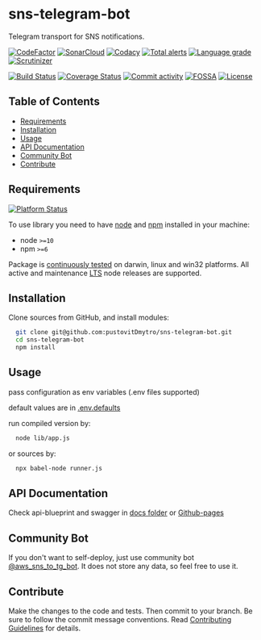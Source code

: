 # sns-telegram-bot
Telegram transport for SNS notifications.

[![CodeFactor][codefactor-badge]][codefactor-url]
[![SonarCloud][sonarcloud-badge]][sonarcloud-url]
[![Codacy][codacy-badge]][codacy-url]
[![Total alerts][lgtm-alerts-badge]][lgtm-alerts-url]
[![Language grade][lgtm-lg-badge]][lgtm-lg-url]
[![Scrutinizer][scrutinizer-badge]][scrutinizer-url]

[![Build Status][tests-badge]][tests-url]
[![Coverage Status][badge-coverage]][url-coverage]
[![Commit activity][commit-activity-badge]][github]
[![FOSSA][fossa-badge]][fossa-url]
[![License][badge-lic]][github]

## Table of Contents
  - [Requirements](#requirements)
  - [Installation](#installation)
  - [Usage](#usage)
  - [API Documentation](#api-documentation)
  - [Community Bot](#community-bot)
  - [Contribute](#contribute)

## Requirements
[![Platform Status][node-ver-test-badge]][node-ver-test-url]

To use library you need to have [node](https://nodejs.org) and [npm](https://www.npmjs.com) installed in your machine:

* node `>=10`
* npm `>=6`

Package is [continuously tested][node-ver-test-url] on darwin, linux and win32 platforms. All active and maintenance [LTS](https://nodejs.org/en/about/releases/) node releases are supported.

## Installation

Clone sources from GitHub, and install modules:

```bash
  git clone git@github.com:pustovitDmytro/sns-telegram-bot.git
  cd sns-telegram-bot
  npm install
```

## Usage

pass configuration as env variables (.env files supported)

default values are in [.env.defaults](./.env.defaults)

run compiled version by:
```bash
  node lib/app.js
```
or sources by:
```bash
  npx babel-node runner.js
```

## API Documentation

Check api-blueprint and swagger in [docs folder](./docs) or [Github-pages](https://pustovitdmytro.github.io/sns-telegram-bot/api-blueprint)

## Community Bot 

If you don't want to self-deploy, just use community bot [@aws_sns_to_tg_bot](https://telegram.me/aws_sns_to_tg_bot). It does not store any data, so feel free to use it.

## Contribute

Make the changes to the code and tests. Then commit to your branch. Be sure to follow the commit message conventions. Read [Contributing Guidelines](.github/CONTRIBUTING.md) for details.

[npm]: https://www.npmjs.com/package/sns-telegram-bot
[github]: https://github.com/pustovitDmytro/sns-telegram-bot
[coveralls]: https://coveralls.io/github/pustovitDmytro/sns-telegram-bot?branch=master
[badge-deps]: https://img.shields.io/librariesio/release/npm/sns-telegram-bot.svg
[badge-vers]: https://img.shields.io/npm/v/sns-telegram-bot.svg
[badge-lic]: https://img.shields.io/github/license/pustovitDmytro/sns-telegram-bot.svg
[badge-coverage]: https://coveralls.io/repos/github/pustovitDmytro/sns-telegram-bot/badge.svg?branch=master
[url-coverage]: https://coveralls.io/github/pustovitDmytro/sns-telegram-bot?branch=master

[snyk-badge]: https://snyk-widget.herokuapp.com/badge/npm/sns-telegram-bot/badge.svg
[snyk-url]: https://snyk.io/advisor/npm-package/sns-telegram-bot

[tests-badge]: https://img.shields.io/circleci/build/github/pustovitDmytro/sns-telegram-bot
[tests-url]: https://app.circleci.com/pipelines/github/pustovitDmytro/sns-telegram-bot

[codefactor-badge]: https://www.codefactor.io/repository/github/pustovitdmytro/sns-telegram-bot/badge
[codefactor-url]: https://www.codefactor.io/repository/github/pustovitdmytro/sns-telegram-bot

[commit-activity-badge]: https://img.shields.io/github/commit-activity/m/pustovitDmytro/sns-telegram-bot

[scrutinizer-badge]: https://scrutinizer-ci.com/g/pustovitDmytro/sns-telegram-bot/badges/quality-score.png?b=master
[scrutinizer-url]: https://scrutinizer-ci.com/g/pustovitDmytro/sns-telegram-bot/?branch=master

[lgtm-lg-badge]: https://img.shields.io/lgtm/grade/javascript/g/pustovitDmytro/sns-telegram-bot.svg?logo=lgtm&logoWidth=18
[lgtm-lg-url]: https://lgtm.com/projects/g/pustovitDmytro/sns-telegram-bot/context:javascript

[lgtm-alerts-badge]: https://img.shields.io/lgtm/alerts/g/pustovitDmytro/sns-telegram-bot.svg?logo=lgtm&logoWidth=18
[lgtm-alerts-url]: https://lgtm.com/projects/g/pustovitDmytro/sns-telegram-bot/alerts/

[codacy-badge]: https://app.codacy.com/project/badge/Grade/8667aa23afaa4725854f098c4b5e8890
[codacy-url]: https://www.codacy.com/gh/pustovitDmytro/sns-telegram-bot/dashboard?utm_source=github.com&amp;utm_medium=referral&amp;utm_content=pustovitDmytro/sns-telegram-bot&amp;utm_campaign=Badge_Grade

[sonarcloud-badge]: https://sonarcloud.io/api/project_badges/measure?project=pustovitDmytro_sns-telegram-bot&metric=alert_status
[sonarcloud-url]: https://sonarcloud.io/dashboard?id=pustovitDmytro_sns-telegram-bot

[npm-downloads-badge]: https://img.shields.io/npm/dw/sns-telegram-bot
[npm-size-badge]: https://img.shields.io/bundlephobia/min/sns-telegram-bot
[npm-size-url]: https://bundlephobia.com/result?p=sns-telegram-bot

[node-ver-test-badge]: https://github.com/pustovitDmytro/sns-telegram-bot/actions/workflows/npt.yml/badge.svg?branch=master
[node-ver-test-url]: https://github.com/pustovitDmytro/sns-telegram-bot/actions?query=workflow%3A%22Node.js+versions%22

[fossa-badge]: https://app.fossa.com/api/projects/custom%2B24828%2Fsns-telegram-bot.svg?type=shield
[fossa-url]: https://app.fossa.com/projects/custom%2B24828%2Fsns-telegram-bot?ref=badge_shield